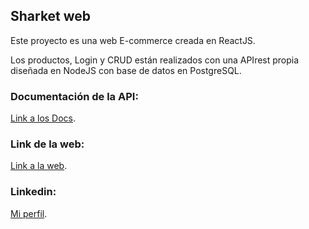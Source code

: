 ## Sharket web

Este proyecto es una web E-commerce creada en ReactJS.

Los productos, Login y CRUD están realizados con una APIrest propia diseñada en NodeJS con base de datos en PostgreSQL.

### Documentación de la API:

[Link a los Docs](https://documenter.getpostman.com/view/22341124/2s8Z6vaaGK "Click aquí.").

### Link de la web:

[Link a la web](https://sharknetweb.onrender.com "Click aquí.").

### Linkedin:

[Mi perfil](https://www.linkedin.com/in/franco-rodr%C3%ADguez-512075244/ "Click aquí.").
